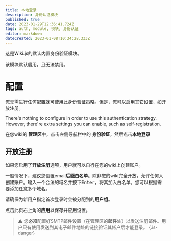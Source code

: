```yaml
---
title: 本地登录
description: 身份认证模块
published: true
date: 2023-01-29T12:36:41.724Z
tags: auth, module, 模块, 身份认证
editor: markdown
dateCreated: 2023-01-08T10:34:28.333Z
---
```


这是Wiki.js的默认内置身份验证模块。

该模块默认启用，且无法禁用。

# 配置
您无需进行任何配置就可使用此身份验证策略。但是，您可以启用其它设置，如开放注册。

There's nothing to configure in order to use this authentication strategy. However, there're extra settings you can enable, such as self-registration.

在您wiki的 **管理区**中，点击左侧导航栏中的 **身份验证**，然后点击**本地登录**

## 开放注册

如果您启用了**开放注册**选项，用户就可以自行在您的wiki上创建账户。

一般情况下，建议您设置email**后缀白名单**。除非您的wiki完全开放，允许任何人创建账户。输入一个合法的域名并按下<kbd>Enter</kbd>，将其加入白名单。您可以根据需要添加任意多个域名。

请确保为新用户指定首次登录时会被分配到的**用户组**。

点击此页右上角的**应用**以保存并应用设置。

> :warning: 您**必须**配置好SMTP邮件设置（在管理区的**邮件**处）以发送注册邮件。用户只有使用发送到其电子邮件地址的链接验证其帐户后才能登录。
{.is-danger}